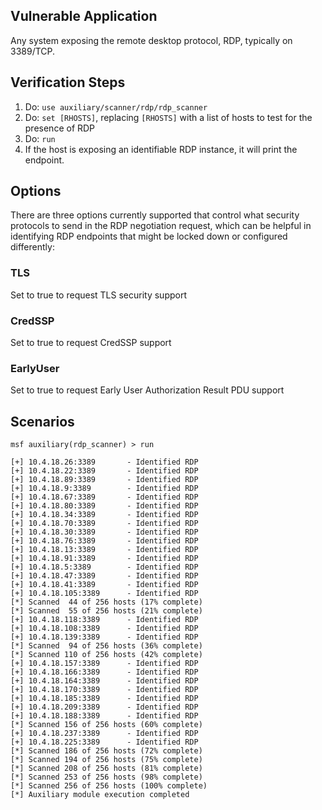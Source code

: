 ## Vulnerable Application

  Any system exposing the remote desktop protocol, RDP, typically on 3389/TCP.

## Verification Steps

  1. Do: ```use auxiliary/scanner/rdp/rdp_scanner```
  2. Do: ```set [RHOSTS]```, replacing ```[RHOSTS]``` with a list of hosts to test for the presence of RDP
  3. Do: ```run```
  4. If the host is exposing an identifiable RDP instance, it will print the endpoint.

## Options

  There are three options currently supported that control what security protocols to
  send in the RDP negotiation request, which can be helpful in identifying RDP
  endpoints that might be locked down or configured differently:

### TLS

Set to true to request TLS security support

### CredSSP

Set to true to request CredSSP support

### EarlyUser

Set to true to request Early User Authorization Result PDU support

## Scenarios

  ```
msf auxiliary(rdp_scanner) > run

[+] 10.4.18.26:3389       - Identified RDP
[+] 10.4.18.22:3389       - Identified RDP
[+] 10.4.18.89:3389       - Identified RDP
[+] 10.4.18.9:3389        - Identified RDP
[+] 10.4.18.67:3389       - Identified RDP
[+] 10.4.18.80:3389       - Identified RDP
[+] 10.4.18.34:3389       - Identified RDP
[+] 10.4.18.70:3389       - Identified RDP
[+] 10.4.18.30:3389       - Identified RDP
[+] 10.4.18.76:3389       - Identified RDP
[+] 10.4.18.13:3389       - Identified RDP
[+] 10.4.18.91:3389       - Identified RDP
[+] 10.4.18.5:3389        - Identified RDP
[+] 10.4.18.47:3389       - Identified RDP
[+] 10.4.18.41:3389       - Identified RDP
[+] 10.4.18.105:3389      - Identified RDP
[*] Scanned  44 of 256 hosts (17% complete)
[*] Scanned  55 of 256 hosts (21% complete)
[+] 10.4.18.118:3389      - Identified RDP
[+] 10.4.18.108:3389      - Identified RDP
[+] 10.4.18.139:3389      - Identified RDP
[*] Scanned  94 of 256 hosts (36% complete)
[*] Scanned 110 of 256 hosts (42% complete)
[+] 10.4.18.157:3389      - Identified RDP
[+] 10.4.18.166:3389      - Identified RDP
[+] 10.4.18.164:3389      - Identified RDP
[+] 10.4.18.170:3389      - Identified RDP
[+] 10.4.18.185:3389      - Identified RDP
[+] 10.4.18.209:3389      - Identified RDP
[+] 10.4.18.188:3389      - Identified RDP
[*] Scanned 156 of 256 hosts (60% complete)
[+] 10.4.18.237:3389      - Identified RDP
[+] 10.4.18.225:3389      - Identified RDP
[*] Scanned 186 of 256 hosts (72% complete)
[*] Scanned 194 of 256 hosts (75% complete)
[*] Scanned 208 of 256 hosts (81% complete)
[*] Scanned 253 of 256 hosts (98% complete)
[*] Scanned 256 of 256 hosts (100% complete)
[*] Auxiliary module execution completed
```
